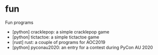 # fun
Fun programs

 - [python] cracklepop: a simple cracklepop game
 - [python] tictactoe: a simple tictactoe game
 - [rust] rust: a couple of programs for AOC2019
 - [python] pyconau2020: an entry for a contest during PyCon AU 2020
